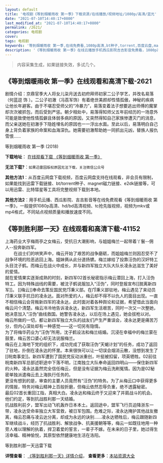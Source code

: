 ```yaml
---
layout: default
title: '电视剧《等到烟暖雨收 第一季》下载资源/在线播放/视频地址/1080p/高清/蓝光'
date: "2021-07-10T14:40:17+0800"
last_modified_at: "2021-07-10T14:40:17+0800"
permalink: /2621/
categories: 电视剧
cover:
tags: 电视剧
keywords: '等到烟暖雨收 第一季,在线免费看,1080p高清,bt种子,torrent,百度云盘,magnet,磁力链,迅雷下载资源'
description: '《等到烟暖雨收 第一季》在线云播放手机西瓜影院吉吉影音免费看，1080p高清bd/hd未删减完整版和tc抢先枪版，mkv/mp4格式，附带bt/torrent种子、magnet/磁力链、百度云盘、网盘资源迅雷下载链接'
---
```


>内容采集生成，如果链接失效，多试几个。


## 《等到烟暖雨收 第一季》在线观看和高清下载-2621

剧情介绍：京鼎官季大人将女儿柒月送去初府拜师初家二公子学艺，并改名易落（何蓝逗 饰 ）。二公子初澈（冯荔军饰）有着绝世美颜却性情孤傲，神秘的疾病让他长年避客。由于不堪忍受师父的“冷暴力”，易落变着法子想要逃出师傅的魔掌却次次被抓包，而后受到严惩。朝夕相处中，易落得知师父五年前经历的一场意外可能是致使他性情孤僻且体弱多病的原因，又突然得知自己家族惨遭灭门的消息，而父亲送她在初澈手下隐姓埋名的原因也一一浮出水面。至此以后，易落明白自己身上背负着家族的命案和血海深仇。她需要初澈帮助她一同抓出元凶，替族人报仇雪恨……


等到烟暖雨收 第一季 (2018)

**下载地址**： [在线观看下载 《等到烟暖雨收 第一季》](https://www.btbtdy.me/btdy/dy13577.html) 


**无法下载?**：`如果迅雷因版权原因无法下载，关注微信公众号 `

**其他方法1**：从百度云网盘下载视频，百度云网盘支持在线观看，非会员有限制，如果能找到迅雷下载链接、bt/torrent种子、magnet磁力链接、e2dk链接等，可以用迅雷、比特彗星等工具将完整视频下载到本地。

**其他方法2**：用手机云播、西瓜影院、吉吉影音等在线免费观看《等到烟暖雨收 第一季》，一般提供1080p高清、hd/bd高清视频、tc抢先版视频，视频为mkv或mp4格式，不同站点视频质量和播放速度不同。


## 《等到胜利那一天》在线观看和高清下载-41152

上海药业大亨梅雨亭之女梅云，受抗日大潮影响，与姐姐梅兰一起带着丫鬟--佣人--投奔新四军。<br />　　在战士们的哄笑声中，梅云开始了艰苦的战争磨砺，而姐姐梅兰则因忍受不了战争环境的险恶逃回上海。姐妹俩从此分道扬镳。梅兰嫁给了投靠汪伪的汉奸特工头目沈子鹤。而梅云在战火中成长，并与新四军独立大队大队长凌永达滋生了美好的爱情。<br />就在爱情果实逐渐成熟的时刻，新四军02首长秘密指示梅云潜回上海，打入汪伪特工。因为特殊战线的需要，被沈子鹤说服加入“汪伪”，同时登报宣布[[脱离新四军]]。 [[梅云]]奉命去策反国民党邝秉义部。在邝秉义部驻地，梅云遇见了来动员邝秉义联手抗日的凌永达。面对所爱的人，梅云却不得不以仇人的面目出现。一直不相信梅云会背叛新四军的凌永达，此时面对着各种舆论和证据，希望借此当面向梅云问个清楚。梅云冷冷地告诉凌永达，新四军生活艰苦，同时一次又一次整她，她决意加入&ldquo;汪伪”曲线救国。她警告凌永达，以后在场上遇见，她会拔枪以对。<br />梅云所做的一切，都让新四军独立大队的战友们产生严重误会，凌永达更是痛苦万分，但内心深处却有一种感觉&mdash;—这一切另有隐情。<br />为了将梅华药业为“汪伪”所用，沈子鹤设法和梅兰结婚。沉浸在幸福中的梅兰蒙在鼓里，梅云苦口婆心却无法说服梅兰。<br />梅云在上海地下党的组织下，成功完成了获取汪伪“天蝎计划”的任务，成功了返回了驻地，扑倒在凌永达的怀里。本来很快可以让一切误会烟消云散，没想到发生了[[皖南事变]]。新四军遭到了国民党反动派重创，叶挺被扣留，项英牺牲。02前往皖南新四军总部述职途中下落不明，江南独立大队奉命返回四明山——保住新四军的火种。凌永达虽然完全信任梅云，但是没有证据为梅云洗刷冤情。因为是02秘密单独派遣梅云去上海执行任务的。<br />更没有想到的是，审查的主要人员竟然有“汪伪”的特务。为了从梅云口中获得更多的情报，特务对梅云精神上百般折磨，但梅云依然忍辱负重，绝不透露秘密。<br />最后02首长重回江指，真相大白。凌永达和梅云终于又迎来了并肩战斗的机会。他们约定，等到抗战胜利那一天结婚。<br />抗战胜利前夕，盟军出动飞机轰炸日本本土。返回途中，盟军飞行员迫降浙东一带，凌永达受命率独立大军营救，被日军包围。危难之际，凌永达掩护其他战友撤离，梅云忍痛与凌云达分离，却成为永远的诀别&hellip;…凌永达牺牲后，梅云跟随新四军继续战斗，经历了抗战胜利、解放战争、抗美援朝等等，梅云一如既往地用一种旁人难以理解的执着，捍卫着爱的誓言，一辈子不嫁。在未来的日子里，她过得生活幸福、精神愉悦，其原型依然健康地生活在洛阳。<br />


等到胜利那一天迅雷下载

**详情查看**： [《等到胜利那一天》详情介绍](/movie/41152/)， **查看更多**：[本站资源大全](/movie/t/all/)

